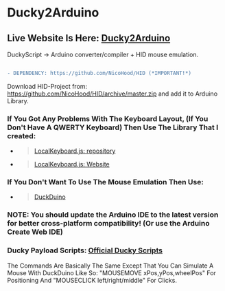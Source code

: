 
#  Ducky2Arduino
##  Live Website Is Here: [Ducky2Arduino](https://oceanofanythingofficial.github.io/Ducky2Arduino/)
DuckyScript -> Arduino converter/compiler + HID mouse emulation.
```diff

- DEPENDENCY: https://github.com/NicoHood/HID (*IMPORTANT!*)

```
Download HID-Project from: https://github.com/NicoHood/HID/archive/master.zip and add it to Arduino Library.
###  If You Got Any Problems With The Keyboard Layout, (If You Don't Have A QWERTY Keyboard) Then Use The Library That I created:
*  >  [LocalKeyboard.js: repository](https://github.com/OCEANOFANYTHINGOFFICIAL/LocalKeyboard.js)
*  >  [LocalKeyboard.js: Website](https://OCEANOFANYTHINGOFFICIAL.github.io/LocalKeyboard.js)
###  If You Don't Want To Use The Mouse Emulation Then Use:
*  >[DuckDuino](https://github.com/OCEANOFANYTHINGOFFICIAL/DuckDuino)
###  NOTE: You should update the Arduino IDE to the latest version for better cross-platform compatibility! (Or use the Arduino Create Web IDE)
###  Ducky Payload Scripts: [Official Ducky Scripts](https://github.com/hak5darren/USB-Rubber-Ducky/wiki/Duckyscript)
The Commands Are Basically The Same Except That You Can Simulate A Mouse With DuckDuino Like So:
"MOUSEMOVE xPos,yPos,wheelPos" For Positioning And "MOUSECLICK left/right/middle" For Clicks.
